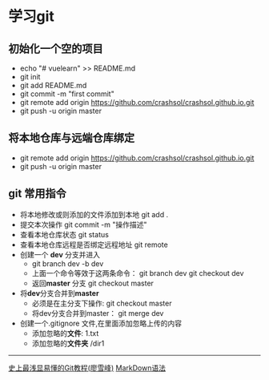 # 学习git 

## 初始化一个空的项目  
- echo "# vuelearn" >> README.md
- git init
- git add README.md
- git commit -m "first commit"
- git remote add origin https://github.com/crashsol/crashsol.github.io.git
- git push -u origin master

## 将本地仓库与远端仓库绑定 
- git remote add origin https://github.com/crashsol/crashsol.github.io.git
- git push -u origin master

## git 常用指令
- 将本地修改或则添加的文件添加到本地 git add .  
- 提交本次操作 git commit -m "操作描述"
- 查看本地仓库状态 git status
- 查看本地仓库远程是否绑定远程地址 git remote
- 创建一个 **dev** 分支并进入
    - git branch dev -b dev
    - 上面一个命令等效于这两条命令： git branch dev   git checkout dev
    - 返回**master** 分支 git checkout master
- 将**dev**分支合并到**master**
    - 必须是在主分支下操作:  git checkout master
    - 将dev分支合并到master： git merge dev
- 创建一个.gitignore 文件,在里面添加忽略上传的内容
    - 添加忽略的**文件**: 1.txt  
    - 添加忽略的**文件夹** /dir1
---
<a href="https://www.liaoxuefeng.com/wiki/0013739516305929606dd18361248578c67b8067c8c017b000">史上最浅显易懂的Git教程(廖雪峰)</a>
<a href="https://www.jianshu.com/p/191d1e21f7ed">MarkDown语法</a>